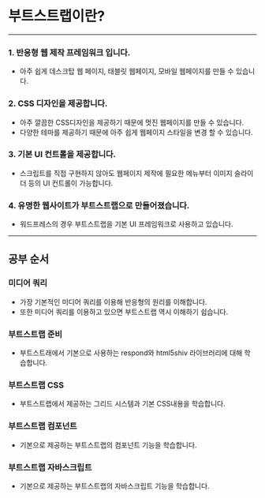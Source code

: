 # 부트스트랩이란?
- - -

### 1. 반응형 웹 제작 프레임워크 입니다. 
- 아주 쉽게 데스크탑 웹 페이지, 태블릿 웹페이지, 모바일 웹페이지를 만들 수 있습니다. 

### 2. CSS 디자인을 제공합니다. 
- 아주 깔끔한 CSS디자인을 제공하기 때문에 멋진 웹페이지를 만들 수 있습니다.
- 다양한 테마를 제공하기 때문에 아주 쉽게 웹페이지 스타일을 변경 할 수 있습니다. 

### 3. 기본 UI 컨트롤을 제공합니다.
- 스크립트를 직접 구현하지 않아도 웹페이지 제작에 필요한 메뉴부터 이미지 슬라이더 등의 UI 컨트롤이 가능합니다.

### 4. 유명한 웹사이트가 부트스트랩으로 만들어졌습니다.
- 워드프레스의 경우 부트스트랩을 기본 UI 프레임워크로 사용하고 있습니다. 
- - - 

## 공부 순서 

### 미디어 쿼리 
- 가장 기본적인 미디어 쿼리를 이용해 반응형의 원리를 이해합니다.
- 또한 미디어 쿼리를 이용하고 있으면 부트스트랩 역시 이해하기 쉽습니다. 

### 부트스트랩 준비 
- 부트스트래에서 기본으로 사용하는 respond와 html5shiv 라이브러리에 대해 학습합니다.

### 부트스트랩 CSS
- 부트스트랩에서 제공하는 그리드 시스템과 기본 CSS내용을 학습합니다. 

### 부트스트랩 컴포넌트
- 기본으로 제공하는 부트스트랩의 컴포넌트 기능을 학습합니다. 

### 부트스트랩 자바스크립트
- 기본으로 제공하는 부트스트랩의 자바스크립트 기능을 학습합니다. 